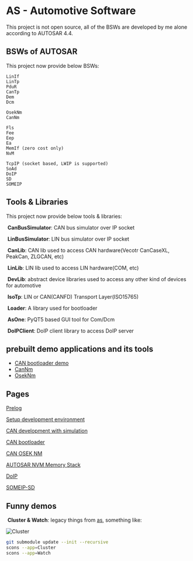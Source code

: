 # AS - Automotive Software

This project is not open source, all of the BSWs are developed by me alone according to AUTOSAR 4.4. 

## BSWs of AUTOSAR

This project now provide below BSWs:

	LinIf
	LinTp
	PduR
	CanTp
	Dem
	Dcm
	
	OsekNm
	CanNm
	
	Fls
	Fee
	Eep
	Ea
	MemIf (zero cost only)
	NvM
	
	TcpIP (socket based, LWIP is supported)
	SoAd
	DoIP
	SD
	SOMEIP

## Tools & Libraries

This project now provide below tools & libraries:

​	**CanBusSimulator**: CAN bus simulator over IP socket

​	**LinBusSimulator**: LIN bus simulator over IP socket

​	**CanLib**: CAN lib used to access CAN hardware(Vecotr CanCaseXL, PeakCan, ZLGCAN, etc)

​	**LinLib**: LIN lib used to access LIN hardware(COM, etc)

​	**DevLib**: abstract device libraries used to access any other kind of devices for automotive

​	**IsoTp**: LIN or CAN(CANFD) Transport Layer(ISO15765)

​	**Loader**: A library used for bootloader

​	**AsOne**: PyQT5 based GUI tool for Com/Dcm

​	**DoIPClient**: DoIP client library to access DoIP server


## prebuilt demo applications and its tools

* [CAN bootloader demo](examples/CAN-BOOTLOADER.md)
* [CanNm](examples/CanNm.md)
* [OsekNm](examples/OsekNm.md)

## Pages

[Prelog](https://autoas.github.io/ssas-public/autosar/2021/12/02/%E5%BC%80%E7%AF%87.html)

[Setup development environment](https://autoas.github.io/ssas-public/autosar/2021/12/03/setup.html)

[CAN development with simulation](https://autoas.github.io/ssas-public/autosar/2021/12/10/vcan.html)

[CAN bootloader](https://autoas.github.io/ssas-public/autosar/2021/12/15/CAN-bootloader.html)

[CAN OSEK NM](https://autoas.github.io/ssas-public/autosar/2021/12/25/CAN-OSEK-NM.html)

[AUTOSAR NVM Memory Stack](https://autoas.github.io/ssas-public/autosar/2022/01/23/NVM.html)

[DoIP](https://autoas.github.io/ssas-public/autosar/2022/02/25/DoIP.html)

[SOMEIP-SD](https://autoas.github.io/ssas-public/autosar/2022/05/04/SOMEIP-SD.html)



## Funny demos

​	**Cluster & Watch**: legacy things from [as](https://github.com/autoas/as), something like:

![Cluster](https://github.com/autoas/as/raw/gh-pages/images/ascore_posix_vic.gif)

```sh
git submodule update --init --recursive
scons --app=Cluster
scons --app=Watch
```



